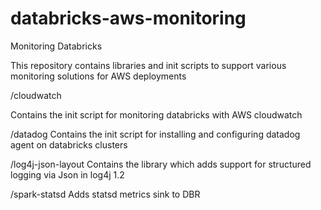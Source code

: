 # databricks-aws-monitoring
Monitoring Databricks

This repository contains libraries and init scripts to support various monitoring solutions for AWS deployments


/cloudwatch

Contains the init script for monitoring databricks with AWS cloudwatch


/datadog
Contains the init script for installing and configuring datadog agent on databricks clusters


/log4j-json-layout
Contains the library which adds support for structured logging via Json in log4j 1.2


/spark-statsd
Adds statsd metrics sink to DBR